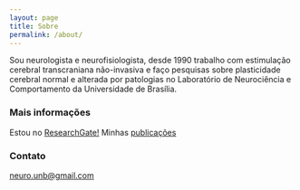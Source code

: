 ```yaml
---
layout: page
title: Sobre
permalink: /about/
---
```

Sou neurologista e neurofisiologista, desde 1990 trabalho com estimulação cerebral transcraniana não-invasiva e faço pesquisas sobre plasticidade cerebral normal e alterada por patologias no Laboratório de Neurociência e Comportamento da Universidade de Brasília.

### Mais informações

Estou no [ResearchGate!](https://www.researchgate.net/directory/profiles)
Minhas [publicações](http://familiabrasil.org/publicacoes.html)

### Contato

[neuro.unb@gmail.com](mailto:neurounb@gmail.com)
